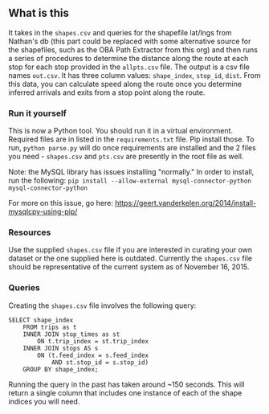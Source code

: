 ## What is this

It takes in the `shapes.csv` and queries for the shapefile lat/lngs from Nathan's db (this part could be replaced with some alternative source for the shapefiles, such as the OBA Path Extractor from this org) and then runs a series of procedures to determine the distance along the route at each stop for each stop provided in the `allpts.csv` file. The output is a csv file names `out.csv`. It has three column values: `shape_index`, `stop_id`, `dist`. From this data, you can calculate speed along the route once you determine inferred arrivals and exits from a stop point along the route.


### Run it yourself

This is now a Python tool. You should run it in a virtual environment. Required files are in listed in the `requirements.txt` file. Pip install those. To run, `python parse.py` will do once requirements are installed and the 2 files you need - `shapes.csv` and `pts.csv` are presently in the root file as well. 

Note: the MySQL library has issues installing "normally." In order to install, run the following:
```pip install --allow-external mysql-connector-python mysql-connector-python```

For more on this issue, go here: https://geert.vanderkelen.org/2014/install-mysqlcpy-using-pip/


### Resources

Use the supplied `shapes.csv` file if you are interested in curating your own dataset or the one supplied here is outdated. Currently the `shapes.csv` file should be representative of the current system as of November 16, 2015.



### Queries

Creating the `shapes.csv` file involves the following query:

```
SELECT shape_index
	FROM trips as t 
    INNER JOIN stop_times as st 
		ON t.trip_index = st.trip_index 
    INNER JOIN stops AS s 
 		ON (t.feed_index = s.feed_index 
 			AND st.stop_id = s.stop_id)
	GROUP BY shape_index;
```

Running the query in the past has taken around ~150 seconds. This will return a single column that includes one instance of each of the shape indices you will need. 
